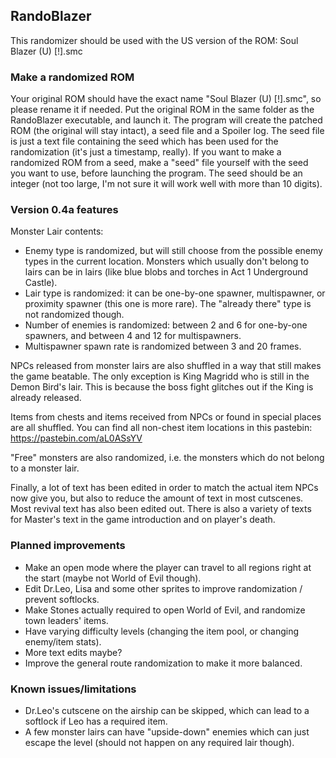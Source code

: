 ## RandoBlazer

This randomizer should be used with the US version of the ROM: 
  Soul Blazer (U) [!].smc
  
### Make a randomized ROM

Your original ROM should have the exact name "Soul Blazer (U) [!].smc", so please rename it if needed. Put the original ROM in the same folder as the RandoBlazer executable, and launch it. The program will create the patched ROM (the original will stay intact), a seed file and a Spoiler log. The seed file is just a text file containing the seed which has been used for the randomization (it's just a timestamp, really). If you want to make a randomized ROM from a seed, make a "seed" file yourself with the seed you want to use, before launching the program. The seed should be an integer (not too large, I'm not sure it will work well with more than 10 digits).

### Version 0.4a features

Monster Lair contents:
 - Enemy type is randomized, but will still choose from the possible enemy types in the current location. Monsters which usually don't belong to lairs can be in lairs (like blue blobs and torches in Act 1 Underground Castle).
 - Lair type is randomized: it can be one-by-one spawner, multispawner, or proximity spawner (this one is more rare). The "already there" type is not randomized though.
 - Number of enemies is randomized: between 2 and 6 for one-by-one spawners, and between 4 and 12 for multispawners.
 - Multispawner spawn rate is randomized between 3 and 20 frames.
 
NPCs released from monster lairs are also shuffled in a way that still makes the game beatable. The only exception is King Magridd who is still in the Demon Bird's lair. This is because the boss fight glitches out if the King is already released.

Items from chests and items received from NPCs or found in special places are all shuffled. You can find all non-chest item locations in this pastebin:
https://pastebin.com/aL0ASsYV

"Free" monsters are also randomized, i.e. the monsters which do not belong to a monster lair.

Finally, a lot of text has been edited in order to match the actual item NPCs now give you, but also to reduce the amount of text in most cutscenes. Most revival text has also been edited out. There is also a variety of texts for Master's text in the game introduction and on player's death.

### Planned improvements

 - Make an open mode where the player can travel to all regions right at the start (maybe not World of Evil though).
 - Edit Dr.Leo, Lisa and some other sprites to improve randomization / prevent softlocks.
 - Make Stones actually required to open World of Evil, and randomize town leaders' items.
 - Have varying difficulty levels (changing the item pool, or changing enemy/item stats).
 - More text edits maybe?
 - Improve the general route randomization to make it more balanced.

### Known issues/limitations

 - Dr.Leo's cutscene on the airship can be skipped, which can lead to a softlock if Leo has a required item.
 - A few monster lairs can have "upside-down" enemies which can just escape the level (should not happen on any required lair though).
